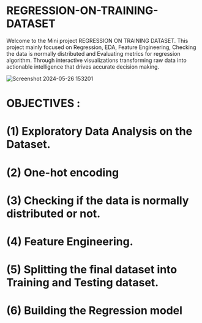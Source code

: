 # REGRESSION-ON-TRAINING-DATASET
Welcome to the Mini project REGRESSION ON TRAINING DATASET. This project mainly focused on Regression, EDA, Feature Engineering, Checking the data is normally distributed and Evaluating metrics for regression algorithm. Through interactive visualizations transforming raw data into actionable intelligence that drives accurate decision making.

![Screenshot 2024-05-26 153201](https://github.com/GayaGopan/REGRESSION-ON-TRAINING-DATASET/assets/164141178/1b405ae5-f652-4d5d-932b-0f2e38a99138)

# OBJECTIVES : 
# (1) Exploratory Data Analysis on the Dataset.
# (2) One-hot encoding
# (3) Checking if the data is normally distributed or not.
# (4) Feature Engineering.
# (5) Splitting the final dataset into Training and Testing dataset.
# (6) Building the Regression model


